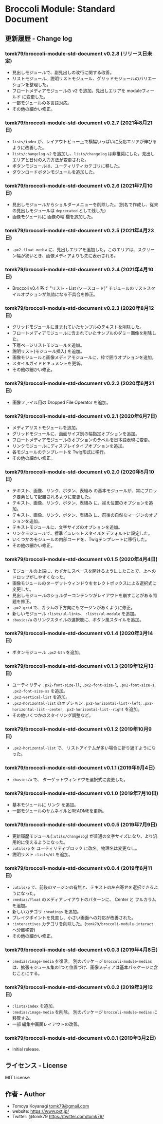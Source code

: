 # Broccoli Module: Standard Document

## 更新履歴 - Change log

### tomk79/broccoli-module-std-document v0.2.8 (リリース日未定)

- 見出しモジュールで、副見出しの改行に関する改善。
- リストモジュール、説明リストモジュール、グリッドモジュールのバリエーションを整理した。
- フロートメディアモジュールの v2 を追加。見出しエリアを moduleフィールド に変更した。
- 一部モジュールの多言語対応。
- その他の細かい修正。

### tomk79/broccoli-module-std-document v0.2.7 (2021年8月21日)

- `lists/index` が、レイアウトビュー上で横幅いっぱいに反応エリアが伸びるように改善した。
- `lists/changelog-v2` を追加し、`lists/changelog` は非推奨にした。見出しエリアと日付の入力方法が変更された。
- ボタンモジュールは、ユーティリティカテゴリに移した。
- ダウンロードボタンモジュールを追加した。

### tomk79/broccoli-module-std-document v0.2.6 (2021年7月10日)

- 見出しモジュールからショルダーメニューを削除した。(別名で作成し、従来の見出しモジュールは `deprecated` として残した)
- 画像モジュールに 画像の幅 欄を追加した。

### tomk79/broccoli-module-std-document v0.2.5 (2021年4月23日)

- `.px2-float-media` に、見出しエリアを追加した。このエリアは、スクリーン幅が狭いとき、画像メディアよりも先に表示される。

### tomk79/broccoli-module-std-document v0.2.4 (2021年4月10日)

- Broccoli v0.4 系で "リスト - List (ソースコード)" モジュールのリストスタイルオプションが無効になる不具合を修正。

### tomk79/broccoli-module-std-document v0.2.3 (2020年8月12日)

- グリッドモジュールに含まれていたサンプルのテキストを削除した。
- フロートメディアモジュールに含まれていたサンプルのダミー画像を削除した。
- 下層ページリストモジュールを追加。
- 説明リスト(モジュール挿入) を追加。
- 画像モジュールと画像メディアモジュールに、枠で囲うオプションを追加。
- スタイルガイドドキュメントを更新。
- その他の細かい修正。

### tomk79/broccoli-module-std-document v0.2.2 (2020年6月21日)

- 画像ファイル用の Dropped File Operator を追加。

### tomk79/broccoli-module-std-document v0.2.1 (2020年6月7日)

- メディアリストモジュールを追加。
- グリッドモジュールに、画面サイズ別の幅指定オプションを追加。
- フロートメディアモジュールのオプションのラベルを日本語表現に変更。
- リンクモジュールにディスプレイタイプオプションを追加。
- 各モジュールのテンプレートを Twig形式に移行。
- その他の細かい修正。

### tomk79/broccoli-module-std-document v0.2.0 (2020年5月10日)

- テキスト、画像、リンク、ボタン、表組み の基本モジュールが、常にブロック要素として配置されるように変更した。
- テキスト、画像、リンク、ボタン、表組み に、揃え位置のオプションを追加。
- テキスト、画像、リンク、ボタン、表組み に、前後の自然なマージンのオプションを追加。
- テキストモジュールに、文字サイズのオプションを追加。
- リンクモジュールで、標準ビュレットスタイルをデフォルトに設定した。
- いくつかのモジュールの内部コードを、Twigテンプレートに移行した。
- その他の細かい修正。

### tomk79/broccoli-module-std-document v0.1.5 (2020年4月4日)

- モジュールの上端に、わずかにスペースを開けるようにしたことで、上へのドロップがしやすくなった。
- 画像モジュールのターゲットウィンドウをセレクトボックスによる選択式に変更した。
- 見出しモジュールのショルダーコンテンツがレイアウトを崩すことがある問題を修正。
- `.px2-grid` で、カラムの下方向にもマージンがあくように修正。
- 新しいモジュール `:lists/ul-links`、 `:lists/ul-module` を追加。
- `:basics/a` のリンクスタイルの選択肢に、ボタン風スタイルを追加。

### tomk79/broccoli-module-std-document v0.1.4 (2020年3月14日)

- ボタンモジュール `.px2-btn` を追加。

### tomk79/broccoli-module-std-document v0.1.3 (2019年12月13日)

- ユーティリティ `.px2-font-size-ll`, `.px2-font-size-l`, `.px2-font-size-s`, `.px2-font-size-ss` を追加。
- `.px2-vertical-list` を追加。
- `.px2-horizontal-list` のオプション `.px2-horizontal-list--left`, `.px2-horizontal-list--center`, `.px2-horizontal-list--right` を追加。
- その他いくつかのスタイリング調整など。

### tomk79/broccoli-module-std-document v0.1.2 (2019年10月9日)

- `.px2-horizontal-list` で、 リストアイテムが多い場合に折り返すようになった。

### tomk79/broccoli-module-std-document v0.1.1 (2019年9月4日)

- `:basics/a` で、 ターゲットウィンドウを選択式に変更した。

### tomk79/broccoli-module-std-document v0.1.0 (2019年7月10日)

- 基本モジュールに リンク を追加。
- 一部モジュールのサムネイルとREADMEを更新。

### tomk79/broccoli-module-std-document v0.0.5 (2019年7月9日)

- 更新履歴モジュール(`:utils/changelog`) が普通の文字サイズになり、より汎用的に使えるようになった。
- `:utils/p` を ユーティリティブロック に改名。物理名は変更なし。
- 説明リスト `:lists/dl` を追加。

### tomk79/broccoli-module-std-document v0.0.4 (2019年6月11日)

- `:utils/p` で、前後のマージンの有無と、テキストの左右寄せを選択できるようになった。
- `:medias/float` のメディアレイアウトのパターンに、 Center と フルカラム を追加。
- 新しいカテゴリ `:headings` を追加。
- ブレイクポイントを見直し、小さい画面への対応が改善された。
- `:interactives` カテゴリを削除した。(`tomk79/broccoli-module-interact` へ分離移管)
- その他の細かい修正。

### tomk79/broccoli-module-std-document v0.0.3 (2019年4月8日)

- `:medias/image-media` を復活。 別のパッケージ `broccoli-module-medias` は、拡張モジュール集の1つと位置づけ、画像メディアは基本パッケージに含むことにする。

### tomk79/broccoli-module-std-document v0.0.2 (2019年3月12日)

- `:lists/index` を追加。
- `:medias/image-media` を削除。 別のパッケージ `broccoli-module-medias` に移管する。
- 一部 編集中画面レイアウトの改善。

### tomk79/broccoli-module-std-document v0.0.1 (2019年3月2日)

- Initial release.


## ライセンス - License

MIT License


## 作者 - Author

- Tomoya Koyanagi <tomk79@gmail.com>
- website: <https://www.pxt.jp/>
- Twitter: @tomk79 <https://twitter.com/tomk79/>
